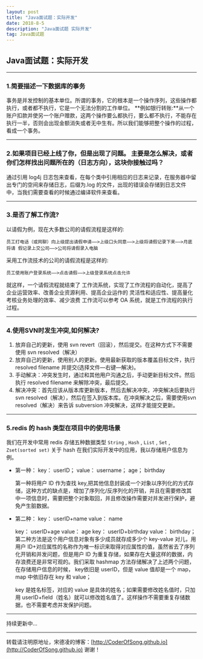 ```yaml
---
layout: post
title: "Java面试题：实际开发"
date: 2018-8-5 
description: "Java面试题 实际开发"
tag: Java面试题 
---   
```


## Java面试题：实际开发

-----

### 1.简要描述一下数据库的事务

事务是并发控制的基本单位。所谓的事务，它的根本是一个操作序列，这些操作都执行，或者都不执行，它是一个无法分割的工作单位。
**例如银行转账:**从一个账户扣款并使另一个账户赠款，这两个操作要么都执行，要么都不执行，不能存在执行一半，否则会出现金额消失或者无中生有。所以我们能够把整个操作的过程，看成一个事务。

------

### 2.如果项目已经上线了你，但是出现了问题。 主要是怎么解决，或者你们怎样找出问题所在的（日志方向），这块你接触过吗？

通过引用 log4j 日志包来查看，在每个类中引用相应的日志来记录，在服务器中留出专门的空间来存储日志，后缀为.log 的文件，出现的错误会存储到日志文件中，当我们需要查看的时候通过编译软件来查看。

------

### 3.是否了解工作流?

以请假为例，现在大多数公司的请假流程是这样的:

```
员工打电话（或网聊）向上级提出请假申请——>上级口头同意——>上级将请假记录下来——>月底将请 假记录上交公司——>公司将请假录入电脑
```

采用工作流技术的公司的请假流程是这样的:

```
员工使用账户登录系统——>点击请假——>上级登录系统点击允许
```

就这样，一个请假流程就结束了
工作流系统，实现了工作流程的自动化，提高了企业运营效率、改善企业资源利用、提高企业运作的 灵活性和适应性、提高量化考核业务处理的效率、减少浪费
工作流可以参考 OA 系统，就是工作流程的执行过程。

------

### 4.使用SVN时发生冲突,如何解决?

1. 放弃自己的更新，使用 svn revert（回滚），然后提交。在这种方式下不需要使用 svn resolved（解决）
2. 放弃自己的更新，使用别人的更新。使用最新获取的版本覆盖目标文件，执行 resolved filename 并提交(选择文件—右键—解决)。
3. 手动解决：冲突发生时，通过和其他用户沟通之后，手动更新目标文件。然后执行 resolved filename 来解除冲突，最后提交。
4. 解决冲突：首先应该从版本库更新版本，然后去解决冲突，冲突解决后要执行svn resolved（解决），然后在签入到版本库。在冲突解决之后，需要使用svn resolved（解决）来告诉 subversion 冲突解决，这样才能提交更新。

------

### 5.redis 的 hash 类型在项目中的使用场景

我们在开发中常用 redis 存储五种数据类型
`String` , `Hash` , `List` , `Set` , `Zset(sorted set)`
关于 hash 在我们实际开发中的应用，我以存储用户信息为例。

- 第一种： key： userID； value： username； age； birthday

  第一种将用户 ID 作为查找 key,把其他信息封装成一个对象以序列化的方式存储，这种方式的缺点是，增加了序列化/反序列化的开销，并且在需要修改其中一项信息时，需要把整个对象取回，并且修改操作需要对并发进行保护，避免产生脏数据。

- 第二种： key： userID+name value： name

  key： userID+age value： age
  key： userID+birthday value： birthday；
  第二种方法是这个用户信息对象有多少成员就存成多少个 key-value 对儿，用用户 ID+对应属性的名称作为唯一标识来取得对应属性的值，虽然省去了序列化开销和并发问题，但是用户 ID 为重复存储，如果存在大量这样的数据，内存浪费还是非常可观的。我们采取 hashmap 方法存储解决了上述两个问题，在存储用户信息的时候， key依旧是 userID，但是 value 值却是一个 map， map 中依旧存在 key 和 value；

  key 是姓名标签，对应的 value 是具体的姓名；如果需要修改姓名值时，只加用 userID+field（姓名）就可以修改姓名值了。这样操作不需要重复存储数据，也不需要考虑并发保护问题。





----------------------------

持续更新中...

------------------

转载请注明原地址，宋德凌的博客：[http://CoderOfSong.github.io](http://CoderOfSong.github.io) 谢谢！